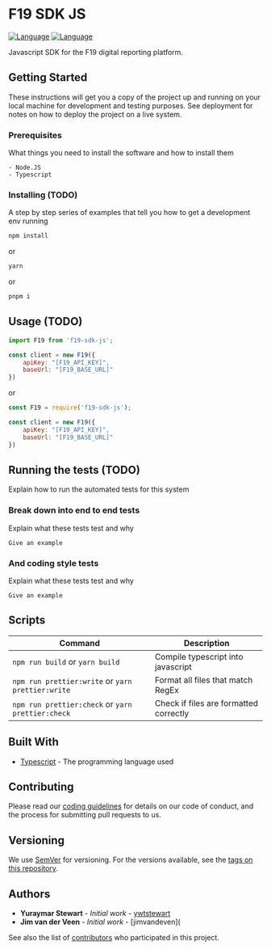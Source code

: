 # F19 SDK JS
[![Language](https://img.shields.io/badge/language-javascript-yellow.svg)](https://git.gracious.nl/f19/f19-sdk-js) [![Language](https://img.shields.io/badge/language-typescript-blue.svg)](https://git.gracious.nl/f19/f19-sdk-js)

Javascript SDK for the F19 digital reporting platform. 

## Getting Started

These instructions will get you a copy of the project up and running on your local machine for development and testing purposes. See deployment for notes on how to deploy the project on a live system.

### Prerequisites

What things you need to install the software and how to install them

```text
- Node.JS
- Typescript
```

### Installing (TODO)

A step by step series of examples that tell you how to get a development env running

```bash
npm install 
```

or

```bash
yarn
```

or

```bash
pnpm i
```

## Usage (TODO)

```javascript
import F19 from 'f19-sdk-js';

const client = new F19({
    apiKey: "[F19_API_KEY]",
    baseUrl: "[F19_BASE_URL]"
})
```
or

```javascript
const F19 = require('f19-sdk-js');

const client = new F19({
    apiKey: "[F19_API_KEY]",
    baseUrl: "[F19_BASE_URL]"
})
```

## Running the tests (TODO)

Explain how to run the automated tests for this system

### Break down into end to end tests

Explain what these tests test and why 

```text
Give an example
```

### And coding style tests

Explain what these tests test and why

```text
Give an example
```

## Scripts

| Command                                           | Description                            |
|---------------------------------------------------|----------------------------------------|
| `npm run build` or `yarn build`                   | Compile typescript into javascript     |
| `npm run prettier:write` or `yarn prettier:write` | Format all files that match RegEx      |
| `npm run prettier:check` or `yarn prettier:check` | Check if files are formatted correctly |


## Built With

* [Typescript](https://www.typescriptlang.org/docs/) - The programming language used

## Contributing

Please read our [coding guidelines](https://graciousstudios.atlassian.net/wiki/spaces/GS/pages/374734849/Development) for details on our code of conduct, and the process for submitting pull requests to us.

## Versioning

We use [SemVer](http://semver.org/) for versioning. For the versions available, see the [tags on this repository](https://github.com/Happy-Horizon/f19-sdk-js/tags).

## Authors

* **Yuraymar Stewart** - *Initial work* - [ywtstewart](https://github.com/ywtstewart)
* **Jim van der Veen** - *Initial work* - [jimvandeven](

See also the list of [contributors](https://github.com/Happy-Horizon/f19-sdk-js/graphs/contributors) who participated in this project.
